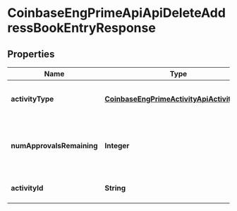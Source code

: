 
# CoinbaseEngPrimeApiApiDeleteAddressBookEntryResponse

## Properties
Name | Type | Description | Notes
------------ | ------------- | ------------- | -------------
**activityType** | [**CoinbaseEngPrimeActivityApiActivityType**](CoinbaseEngPrimeActivityApiActivityType.md) | Activity Type of change request | 
**numApprovalsRemaining** | **Integer** | Number of approvals remaining for the change request | 
**activityId** | **String** | Activity ID of change request | 



